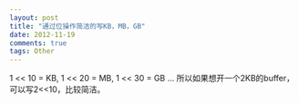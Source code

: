 ```yaml
---
layout: post
title: "通过位操作简洁的写KB，MB，GB"
date: 2012-11-19
comments: true
tags: Other
---
```

1 &lt;&lt; 10 = KB, 1 &lt;&lt; 20 = MB, 1 &lt;&lt; 30 = GB ... 所以如果想开一个2KB的buffer，可以写2&lt;&lt;10，比较简洁。<br />